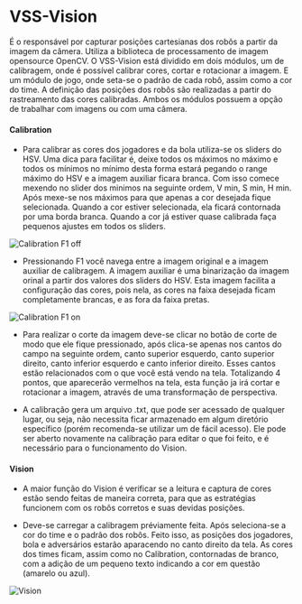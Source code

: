 # VSS-Vision

É o responsável por capturar posições cartesianas dos robôs a partir da imagem da câmera. Utiliza a biblioteca de processamento de imagem opensource OpenCV. O VSS-Vision está dividido em dois módulos, um de calibragem, onde é possível calibrar cores, cortar e rotacionar a imagem. E um módulo de jogo, onde seta-se o padrão de cada robô, assim como a cor do time. A definição das posições dos robôs são realizadas a partir do rastreamento das cores calibradas. Ambos os módulos possuem a opção de trabalhar com imagens ou com uma câmera.

#### Calibration

- Para calibrar as cores dos jogadores e da bola utiliza-se os sliders do HSV. Uma dica para facilitar é, deixe todos os máximos no máximo e todos os mínimos no mínimo desta forma estará pegando o range máximo do HSV e a imagem auxiliar ficara branca. Com isso comece mexendo no slider dos minimos na seguinte ordem, V min, S min, H min. Após mexe-se nos máximos para que apenas a cor desejada fique selecionada. Quando a cor estiver selecionada, ela ficará contornada por uma borda branca. Quando a cor já estiver quase calibrada faça pequenos ajustes em todos os sliders. 

![Calibration F1 off](https://user-images.githubusercontent.com/45695730/58657313-6040c780-82f4-11e9-83a9-100626186987.png)

- Pressionando F1 você navega entre a imagem original e a imagem auxiliar de calibragem. A imagem auxiliar é uma binarização da imagem orinal a partir dos valores dos sliders do HSV. Esta imagem facilita a configuração das cores, pois nela, as cores na faixa desejada ficam completamente brancas, e as fora da faixa pretas.

![Calibration F1 on](https://user-images.githubusercontent.com/45695730/58657315-620a8b00-82f4-11e9-8ea6-6d6fdba2f489.png)

- Para realizar o corte da imagem deve-se clicar no botão de corte de modo que ele fique pressionado, após clica-se apenas nos cantos do campo na seguinte ordem, canto superior esquerdo, canto superior direito, canto inferior esquerdo e canto inferior direito. Esses cantos estão relacionados com o que você está vendo na tela. Totalizando 4 pontos, que aparecerão vermelhos na tela, esta função ja irá cortar e rotacionar a imagem, através de uma transformação de perspectiva.

- A calibração gera um arquivo .txt, que pode ser acessado de qualquer lugar, ou seja, não necessita ficar armazenado em algum diretório específico (porém recomenda-se utilizar um de fácil acesso). Ele pode ser aberto novamente na calibração para editar o que foi feito, e é necessário para o funcionamento do Vision.

#### Vision

- A maior função do Vision é verificar se a leitura e captura de cores estão sendo feitas de maneira correta, para que as estratégias funcionem com os robôs corretos e suas devidas posições.

- Deve-se carregar a calibragem préviamente feita. Após seleciona-se a cor do time e o padrão dos robôs. Feito isso, as posições dos jogadores, bola e adversários estarâo aparacendo no canto direito da tela. As cores dos times ficam, assim como no Calibration, contornadas de branco, com a adição de um pequeno texto indicando a cor em questão (amarelo ou azul).

![Vision](https://user-images.githubusercontent.com/45695730/58657303-58812300-82f4-11e9-8e01-d5d652783070.png)



